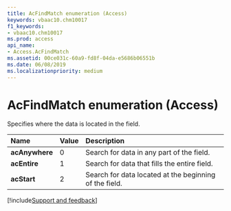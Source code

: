 ```yaml
---
title: AcFindMatch enumeration (Access)
keywords: vbaac10.chm10017
f1_keywords:
- vbaac10.chm10017
ms.prod: access
api_name:
- Access.AcFindMatch
ms.assetid: 00ce031c-60a9-fd8f-04da-e5686b06551b
ms.date: 06/08/2019
ms.localizationpriority: medium
---
```



# AcFindMatch enumeration (Access)

Specifies where the data is located in the field.

|Name|Value|Description|
|:-----|:-----|:-----|
|**acAnywhere**|0|Search for data in any part of the field.|
|**acEntire**|1|Search for data that fills the entire field.|
|**acStart**|2|Search for data located at the beginning of the field.|

[!include[Support and feedback](~/includes/feedback-boilerplate.md)]